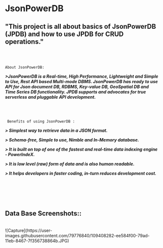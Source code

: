 # JsonPowerDB
## "This project is all about basics of JsonPowerDB (JPDB) and how to use JPDB for CRUD operations."


  <br />
  <br />
  
  ``` About JsonPowerDB: ```

  ***>JsonPowerDB is a Real-time, High Performance, Lightweight and Simple to Use, Rest API based Multi-mode DBMS. JsonPowerDB has ready to use API for Json document DB, RDBMS,          Key-value DB, GeoSpatial DB and Time Series DB functionality. JPDB supports and advocates for true serverless and pluggable API development.***
  <br />
  <br />
  <br />
   <br />
  
   ``` Benefits of using JsonPowerDB :```
    

  ***> Simplest way to retrieve data in a JSON format.***

  ***> Schema-free, Simple to use, Nimble and In-Memory database.***

  ***> It is built on top of one of the fastest and real-time data indexing engine - PowerIndeX.***

  ***> It is low level (raw) form of data and is also human readable.***

  ***> It helps developers in faster coding, in-turn reduces development cost.***

<br />
<br />
<br />
<br />

## Data Base Screenshots::

<br />
![Capture](https://user-images.githubusercontent.com/79776840/109408282-ee584f00-79ad-11eb-8467-7f356738864b.JPG)



